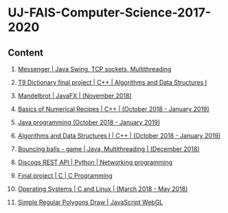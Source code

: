 # UJ-FAIS-Computer-Science-2017-2020

## Content

1. [Messenger | Java Swing, TCP sockets, Multithreading](https://github.com/Aleksanderprofic/UJ-FAIS-Computer-Science-2017-2020/tree/master/Messenger-java-swing-tcp-multithreading)

2. [T9 Dictionary final project | C++ | Algorithms and Data Structures I](https://github.com/Aleksanderprofic/UJ-FAIS-Computer-Science-2017-2020/tree/master/Algorithms-and-Data-Structures-T9-Dictionary-Qt-Creator-Cpp/T9%20Dictionary%20with%20Qt%20Creator%20and%20C%2B%2B%20(January%202019)/T9Dictionary)

3. [Mandelbrot | JavaFX | (November 2018)](https://github.com/Aleksanderprofic/UJ-FAIS-Computer-Science-2017-2020/tree/master/Mandelbrot-JavaFX/Mandelbrot%20in%20JavaFX%20(November%202018))

4. [Basics of Numerical Recipes | C++ | (October 2018 - January 2019)](https://github.com/Aleksanderprofic/UJ-FAIS-Computer-Science-2017-2020/tree/master/Numerical-recipes-homeworks/Basics%20of%20Numerical%20Recipes%20-%20C%2B%2B%20(October%202018%20-%20January%202019))

5. [Java programming (October 2018 - January 2019)](https://github.com/Aleksanderprofic/UJ-FAIS-Computer-Science-2017-2020/tree/master/Java-homeworks/Java%20(October%202018%20-%20January%202019))

6. [Algorithms and Data Structures I | C++ | (October 2018 - January 2019)](https://github.com/Aleksanderprofic/UJ-FAIS-Computer-Science-2017-2020/tree/master/Algorithms-and-data-structures-homeworks/Algorithms%20and%20Data%20Structures%20-%20C%2B%2B%20(October%202018%20-%20January%202019))

7. [Bouncing balls - game | Java, Multithreading | (December 2018)](https://github.com/Aleksanderprofic/UJ-FAIS-Computer-Science-2017-2020/tree/master/Bouncing-Balls-Multithreading-Java/Bouncing%20balls%20-%20Multithreading%20in%20Java%20(December%202018))

8. [Discogs REST API | Python | Networking programming](https://github.com/Aleksanderprofic/UJ-FAIS-Computer-Science-2017-2020/tree/master/Discogs-REST-API-Python)

9. [Final project | C | C Programming](https://github.com/Aleksanderprofic/UJ-FAIS-Computer-Science-2017-2020/tree/master/Final-project-C/Program%20Zaliczeniowy%20-%20ANSI%20C%20(December%202017))

10. [Operating Systems | C and Linux | (March 2018 - May 2018)](https://github.com/Aleksanderprofic/UJ-FAIS-Computer-Science-2017-2020/tree/master/Operating-systems-homeworks/Operating%20Systems%20-%20C%20and%20Linux%20(March%202018%20-%20May%202018))

11. [Simple Regular Polygons Draw | JavaScript WebGL](https://github.com/Aleksanderprofic/UJ-FAIS-Computer-Science-2017-2020/tree/master/Simple-Regular-Polygons-Draw-JS-WebGL%20)

